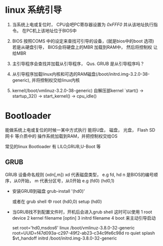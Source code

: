 linux 系统引导
================================

1. 当系统上电或复位时， CPU会吧PC寄存器设置为 *0xFFF0* 
   并从该地址执行指令。 在PC机上该地址位于BIOS中

2. BIOS 按照COMS 中的设定来查找可引导的设备，(就是bios中的boot 选项)
    若是从硬盘引导， BIOS会将硬盘上的MBR 加载到RAM中， 然后将控制权
       让给MBR

3. 主引导程序会查找并加载从引导程序，
  Qus. GRUB 是从引导程序吗？

4. 从引导程序加载linux内核和可选的RAM磁盘(/boot/initrd.img-3.2.0-38-generic),
   并将控制权交给linux内核

5. kernel(/boot/vmlinuz-3.2.0-38-generic) 自解压部kernel
   `start() -> startup_32() -> start_kernel() -> cpu_idle()
    

Bootloader
==================================
能做系统上电或复位的时候一某中方式执行
能将U盘， 磁盘， 光盘， Flash SD 网卡 等介质中的
操作系统加载到RAM，并把控制权交给OS

常见的linux Bootloader 有 LILO,GRUB,U-Boot 等


## GRUB
GRUB 设备命名规则
 (xdn[,m]) 
 xd 代表磁盘类型， e.g fd, hd
 n 是BIOS的编号顺序，从0开始，
 m 代表分区号，从0开始
  e.g (fd0)
      (hd0,1)

* 安装GRUB到磁盘
  grub-install '(hd0)'

  或者在 grub shell 中
    root (hd0,0)
    setup (hd0)

* 当GRUB找不到配置文件时，开机后会进入grub shell
  这时可以使用
  1 root device
  2 kernel filename [optin]
  3 initrd filename
  4 boot
  来主动引导启动

	set root='hd0,msdos6'
	linux	/boot/vmlinuz-3.8.0-32-generic root=UUID=f47d093a-c297-49f2-ab23-c34c9fe6c98d ro   quiet splash $vt_handoff
	initrd	/boot/initrd.img-3.8.0-32-generic
